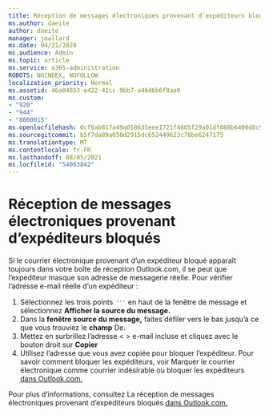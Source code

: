 ```yaml
---
title: Réception de messages électroniques provenant d’expéditeurs bloqués Outlook.com
ms.author: daeite
author: daeite
manager: joallard
ms.date: 04/21/2020
ms.audience: Admin
ms.topic: article
ms.service: o365-administration
ROBOTS: NOINDEX, NOFOLLOW
localization_priority: Normal
ms.assetid: 46a04853-e422-41cc-9bb7-a46d6b6f8aa0
ms.custom:
- "920"
- "944"
- "8000015"
ms.openlocfilehash: 0cf6ab817a49a058635eee1721f4605f29a01df088b6400d8c90f5137efd30c1
ms.sourcegitcommit: b5f7da89a650d2915dc652449623c78be6247175
ms.translationtype: MT
ms.contentlocale: fr-FR
ms.lasthandoff: 08/05/2021
ms.locfileid: "54063842"
---
```

# <a name="receiving-email-from-blocked-senders"></a>Réception de messages électroniques provenant d’expéditeurs bloqués

Si le courrier électronique provenant d’un expéditeur bloqué apparaît toujours dans votre boîte de réception Outlook.com, il se peut que l’expéditeur masque son adresse de messagerie réelle. Pour vérifier l’adresse e-mail réelle d’un expéditeur :
  
1. Sélectionnez les trois points <img src='data:image/png;base64,iVBORw0KGgoAAAANSUhEUgAAABYAAAAPCAYAAADgbT9oAAAACXBIWXMAAA7EAAAOxAGVKw4bAAAAB3RJTUUH4wYLFhkF94QzeAAAAAd0RVh0QXV0aG9yAKmuzEgAAAAMdEVYdERlc2NyaXB0aW9uABMJISMAAAAKdEVYdENvcHlyaWdodACsD8w6AAAADnRFWHRDcmVhdGlvbiB0aW1lADX3DwkAAAAJdEVYdFNvZnR3YXJlAF1w/zoAAAALdEVYdERpc2NsYWltZXIAt8C0jwAAAAh0RVh0V2FybmluZwDAG+aHAAAAB3RFWHRTb3VyY2UA9f+D6wAAAAh0RVh0Q29tbWVudAD2zJa/AAAABnRFWHRUaXRsZQCo7tInAAAAL0lEQVQ4jWP8////fwYaACZaGDpq8HAzuKGhnqGhoR5DIaniNHMx42gGGTUYAwAAw6QRD6XFR1wAAAAASUVORK5CYII=' />
 en haut de la fenêtre de message et sélectionnez **Afficher la source du message.**
2. Dans la **fenêtre source du message,** faites défiler vers le bas jusqu’à ce que vous trouviez le **champ** De.
3. Mettez en surbrillez l’adresse \< \> e-mail incluse et cliquez avec le bouton droit sur **Copier**
4. Utilisez l’adresse que vous avez copiée pour bloquer l’expéditeur. Pour savoir comment bloquer les expéditeurs, voir Marquer le courrier électronique comme courrier indésirable ou bloquer les expéditeurs [dans Outlook.com.](https://support.office.com/article/a3ece97b-82f8-4a5e-9ac3-e92fa6427ae4?wt.mc_id=Office_Outlook_com_Alchemy)

Pour plus d’informations, consultez La réception de messages électroniques provenant d’expéditeurs bloqués [dans Outlook.com.](https://support.office.com/article/265923a0-b52c-4157-92c8-370385215da1?wt.mc_id=Office_Outlook_com_Alchemy)
